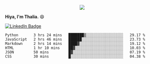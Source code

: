 <p align="center">
  <img src=https://media2.giphy.com/media/J2yDvX0N4GpAdHOD3N/giphy.gif?cid=ecf05e4732fecy7p8iauk3qv6wrz5awzkzmwe846do1i8h6n&rid=giphy.gif>
</p>


<!-- <p align="middle">
  <img src="https://raw.githubusercontent.com/thaliajuarez/thaliajuarez/main/images/unnamed.png" />
</p> -->

**Hiya, I'm Thalia.** 😄

[![LinkedIn Badge](https://img.shields.io/badge/LinkedIn-Profile-informational?style=flat&logo=linkedin&logoColor=white&color=0D76A8)](https://www.linkedin.com/in/thalia-juarez/)


<!--
**thaliajuarez/thaliajuarez** is a ✨ _special_ ✨ repository because its `README.md` (this file) appears on your GitHub profile.
Here are some ideas to get you started:
- 🔭 I’m currently working on 
- 🌱 I’m currently learning C
- 👯 I’m looking to collaborate on ...
- 🤔 I’m looking for help with ...
- 💬 Ask me about ...
- 📫 How to reach me: ...
- 😄 Pronouns: ...
- ⚡ Fun fact: ...


- 🔭 I’m currently working on UI/UX.
- 🌱 I’m currently learning C#
- ⚡ Fun fact: Raindrops fall between 15 and 25 miles per hour.
-->

<!--START_SECTION:waka-->

```text
Python       3 hrs 24 mins   ███████▒░░░░░░░░░░░░░░░░░   29.17 %
JavaScript   2 hrs 46 mins   ██████░░░░░░░░░░░░░░░░░░░   23.73 %
Markdown     2 hrs 14 mins   ████▓░░░░░░░░░░░░░░░░░░░░   19.12 %
HTML         1 hr 10 mins    ██▓░░░░░░░░░░░░░░░░░░░░░░   10.03 %
JSON         50 mins         █▓░░░░░░░░░░░░░░░░░░░░░░░   07.19 %
CSS          30 mins         █░░░░░░░░░░░░░░░░░░░░░░░░   04.38 %
```

<!--END_SECTION:waka-->

